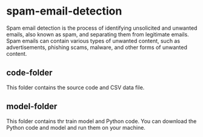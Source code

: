 # spam-email-detection
 Spam email detection is the process of identifying unsolicited and unwanted emails, also known as spam, and separating them from legitimate emails. Spam emails can contain various types of unwanted content, such as advertisements, phishing scams, malware, and other forms of unwanted content.
 
 ## code-folder
 
This folder contains the source code and CSV data file. 
 
 ## model-folder
 
 This folder contains thr train model and Python code. You can download the Python code and model and run them on your machine.
